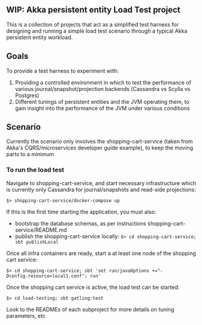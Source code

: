 ## WIP: Akka persistent entity Load Test project

This is a collection of projects that act as a simplified test harness for designing and running a simple load
test scenario through a typical Akka persistent entity workload.

## Goals

To provide a test harness to experiment with:

1.  Providing a controlled environment in which to test the performance of various journal/snapshot/projection backends (Cassandra vs Scylla vs Postgres)
2.  Different tunings of persistent entities and the JVM operating them, to gain insight into the performance of the JVM under various conditions

## Scenario

Currently the scenario only involves the shopping-cart-service (taken from Akka's CQRS/microservices developer guide example), to keep the moving parts to a minimum

### To run the load test

Navigate to shopping-cart-service, and start necessary infrastructure which is currently only Cassandra for journal/snapshots and read-side projections:

```
$> shopping-cart-service/docker-compose up
```

If this is the first time starting the application, you must also:
- bootstrap the database schemas, as per instructions shopping-cart-service/README.md
- publish the shopping-cart-service locally: `$> cd shopping-cart-service; sbt publishLocal`

Once all infra containers are ready, start a at least one node of the shopping cart service:

```
$> cd shopping-cart-service; sbt 'set run/javaOptions +="-Dconfig.resource=local1.conf"; run'
```

Once the shopping cart service is active, the load test can be started:

```
$> cd load-testing; sbt gatling:test
```

Look to the READMEs of each subproject for more details on tuning parameters, etc
